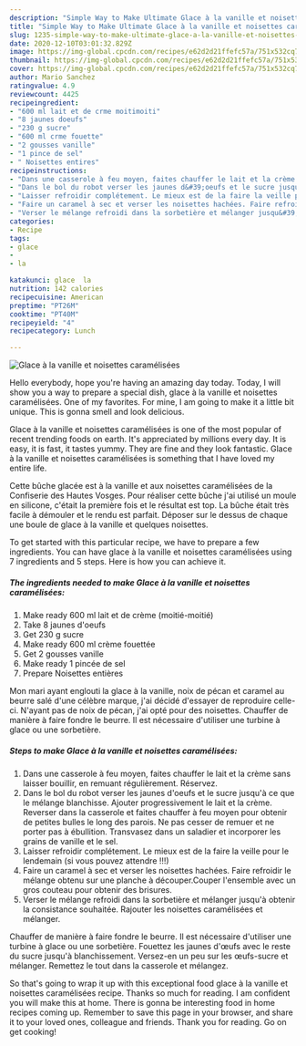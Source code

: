 ```yaml
---
description: "Simple Way to Make Ultimate Glace à la vanille et noisettes caramélisées"
title: "Simple Way to Make Ultimate Glace à la vanille et noisettes caramélisées"
slug: 1235-simple-way-to-make-ultimate-glace-a-la-vanille-et-noisettes-caramelisees
date: 2020-12-10T03:01:32.829Z
image: https://img-global.cpcdn.com/recipes/e62d2d21ffefc57a/751x532cq70/glace-a-la-vanille-et-noisettes-caramelisees-photo-principale-de-la-recette.jpg
thumbnail: https://img-global.cpcdn.com/recipes/e62d2d21ffefc57a/751x532cq70/glace-a-la-vanille-et-noisettes-caramelisees-photo-principale-de-la-recette.jpg
cover: https://img-global.cpcdn.com/recipes/e62d2d21ffefc57a/751x532cq70/glace-a-la-vanille-et-noisettes-caramelisees-photo-principale-de-la-recette.jpg
author: Mario Sanchez
ratingvalue: 4.9
reviewcount: 4425
recipeingredient:
- "600 ml lait et de crme moitimoiti"
- "8 jaunes doeufs"
- "230 g sucre"
- "600 ml crme fouette"
- "2 gousses vanille"
- "1 pince de sel"
- " Noisettes entires"
recipeinstructions:
- "Dans une casserole à feu moyen, faites chauffer le lait et la crème sans laisser bouillir, en remuant régulièrement. Réservez."
- "Dans le bol du robot verser les jaunes d&#39;oeufs et le sucre jusqu&#39;à ce que le mélange blanchisse. Ajouter progressivement le lait et la crème. Reverser dans la casserole et faites chauffer à feu moyen pour obtenir de petites bulles le long des parois. Ne pas cesser de remuer et ne porter pas à ébullition. Transvasez dans un saladier et incorporer les grains de vanille et le sel."
- "Laisser refroidir complétement. Le mieux est de la faire la veille pour le lendemain (si vous pouvez attendre !!!)"
- "Faire un caramel à sec et verser les noisettes hachées. Faire refroidir le mélange obtenu sur une planche à découper.Couper l&#39;ensemble avec un gros couteau pour obtenir des brisures."
- "Verser le mélange refroidi dans la sorbetière et mélanger jusqu&#39;à obtenir la consistance souhaitée. Rajouter les noisettes caramélisées et mélanger."
categories:
- Recipe
tags:
- glace
- 
- la

katakunci: glace  la 
nutrition: 142 calories
recipecuisine: American
preptime: "PT26M"
cooktime: "PT40M"
recipeyield: "4"
recipecategory: Lunch

---
```



![Glace à la vanille et noisettes caramélisées](https://img-global.cpcdn.com/recipes/e62d2d21ffefc57a/751x532cq70/glace-a-la-vanille-et-noisettes-caramelisees-photo-principale-de-la-recette.jpg)

Hello everybody, hope you're having an amazing day today. Today, I will show you a way to prepare a special dish, glace à la vanille et noisettes caramélisées. One of my favorites. For mine, I am going to make it a little bit unique. This is gonna smell and look delicious.

Glace à la vanille et noisettes caramélisées is one of the most popular of recent trending foods on earth. It's appreciated by millions every day. It is easy, it is fast, it tastes yummy. They are fine and they look fantastic. Glace à la vanille et noisettes caramélisées is something that I have loved my entire life.

Cette bûche glacée est à la vanille et aux noisettes caramélisées de la Confiserie des Hautes Vosges. Pour réaliser cette bûche j&#39;ai utilisé un moule en silicone, c&#39;était la première fois et le résultat est top. La bûche était très facile à démouler et le rendu est parfait. Déposer sur le dessus de chaque une boule de glace à la vanille et quelques noisettes.


To get started with this particular recipe, we have to prepare a few ingredients. You can have glace à la vanille et noisettes caramélisées using 7 ingredients and 5 steps. Here is how you can achieve it.

<!--inarticleads1-->

##### The ingredients needed to make Glace à la vanille et noisettes caramélisées:

1. Make ready 600 ml lait et de crème (moitié-moitié)
1. Take 8 jaunes d&#39;oeufs
1. Get 230 g sucre
1. Make ready 600 ml crème fouettée
1. Get 2 gousses vanille
1. Make ready 1 pincée de sel
1. Prepare  Noisettes entières


Mon mari ayant englouti la glace à la vanille, noix de pécan et caramel au beurre salé d&#39;une célèbre marque, j&#39;ai décidé d&#39;essayer de reproduire celle-ci. N&#39;ayant pas de noix de pécan, j&#39;ai opté pour des noisettes. Chauffer de manière à faire fondre le beurre. Il est nécessaire d&#39;utiliser une turbine à glace ou une sorbetière. 

<!--inarticleads2-->

##### Steps to make Glace à la vanille et noisettes caramélisées:

1. Dans une casserole à feu moyen, faites chauffer le lait et la crème sans laisser bouillir, en remuant régulièrement. Réservez.
1. Dans le bol du robot verser les jaunes d&#39;oeufs et le sucre jusqu&#39;à ce que le mélange blanchisse. Ajouter progressivement le lait et la crème. Reverser dans la casserole et faites chauffer à feu moyen pour obtenir de petites bulles le long des parois. Ne pas cesser de remuer et ne porter pas à ébullition. Transvasez dans un saladier et incorporer les grains de vanille et le sel.
1. Laisser refroidir complétement. Le mieux est de la faire la veille pour le lendemain (si vous pouvez attendre !!!)
1. Faire un caramel à sec et verser les noisettes hachées. Faire refroidir le mélange obtenu sur une planche à découper.Couper l&#39;ensemble avec un gros couteau pour obtenir des brisures.
1. Verser le mélange refroidi dans la sorbetière et mélanger jusqu&#39;à obtenir la consistance souhaitée. Rajouter les noisettes caramélisées et mélanger.


Chauffer de manière à faire fondre le beurre. Il est nécessaire d&#39;utiliser une turbine à glace ou une sorbetière. Fouettez les jaunes d&#39;œufs avec le reste du sucre jusqu&#39;à blanchissement. Versez-en un peu sur les œufs-sucre et mélanger. Remettez le tout dans la casserole et mélangez. 

So that's going to wrap it up with this exceptional food glace à la vanille et noisettes caramélisées recipe. Thanks so much for reading. I am confident you will make this at home. There is gonna be interesting food in home recipes coming up. Remember to save this page in your browser, and share it to your loved ones, colleague and friends. Thank you for reading. Go on get cooking!
